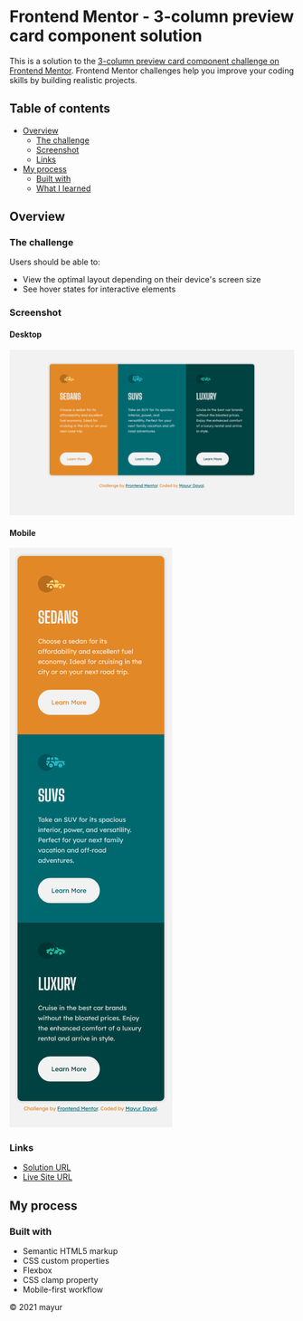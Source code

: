 # Frontend Mentor - 3-column preview card component solution

This is a solution to the [3-column preview card component challenge on Frontend Mentor](https://www.frontendmentor.io/challenges/3column-preview-card-component-pH92eAR2-). Frontend Mentor challenges help you improve your coding skills by building realistic projects.  

## Table of contents

- [Overview](#overview)
  - [The challenge](#the-challenge)
  - [Screenshot](#screenshot)
  - [Links](#links)
- [My process](#my-process)
  - [Built with](#built-with)
  - [What I learned](#what-i-learned)

## Overview

### The challenge

Users should be able to:

- View the optimal layout depending on their device's screen size
- See hover states for interactive elements

### Screenshot

#### Desktop
<img src="./Screenshots/Desktop.png">

#### Mobile
<img src="./Screenshots/Mobile.png">

### Links

- [Solution URL](https://github.com/mayurDayal2000/3-column-preview-card-component-main.git)
- [Live Site URL](https://mayurdayal2000.github.io/3-column-preview-card-component-main/)

## My process

### Built with

- Semantic HTML5 markup
- CSS custom properties
- Flexbox
- CSS clamp property
- Mobile-first workflow

<footer>
<p>&copy; 2021 mayur
</footer>